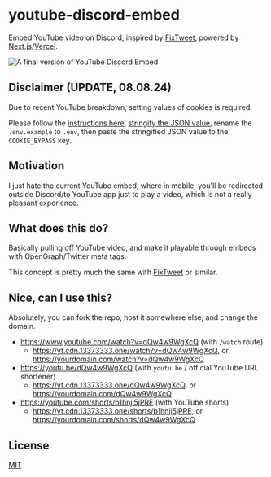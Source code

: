 # youtube-discord-embed
Embed YouTube video on Discord, inspired by [FixTweet](https://fixupx.com), powered by [Next.js](https://nextjs.org)/[Vercel](https://vercel.app).

![A final version of YouTube Discord Embed](https://repository-images.githubusercontent.com/704985019/9cc921f6-9f13-4c2b-98b1-001ff738f405)

## Disclaimer (UPDATE, 08.08.24)
Due to recent YouTube breakdown, setting values of cookies is required.

Please follow the [instructions here](https://github.com/distubejs/ytdl-core?tab=readme-ov-file#how-to-get-cookies), [stringify the JSON value](https://developer.mozilla.org/en-US/docs/Web/JavaScript/Reference/Global_Objects/JSON/stringify), rename the `.env.example` to `.env`, then paste the stringified JSON value to the `COOKIE_BYPASS` key.

## Motivation
I just hate the current YouTube embed, where in mobile, you'll be redirected outside Discord/to YouTube app just to play a video, which is not a really pleasant experience.

## What does this do?
Basically pulling off YouTube video, and make it playable through embeds with OpenGraph/Twitter meta tags.

This concept is pretty much the same with [FixTweet](https://fixupx.com) or similar.

## Nice, can I use this?
Absolutely, you can fork the repo, host it somewhere else, and change the domain.

- https://www.youtube.com/watch?v=dQw4w9WgXcQ (with `/watch` route)
  - https://yt.cdn.13373333.one/watch?v=dQw4w9WgXcQ, or https://yourdomain.com/watch?v=dQw4w9WgXcQ
- https://youtu.be/dQw4w9WgXcQ (with `youtu.be` / official YouTube URL shortener)
  - https://yt.cdn.13373333.one/dQw4w9WgXcQ, or https://yourdomain.com/dQw4w9WgXcQ
- https://youtube.com/shorts/b1hnji5jPRE (with YouTube shorts)
  - https://yt.cdn.13373333.one/shorts/b1hnji5jPRE, or https://yourdomain.com/shorts/dQw4w9WgXcQ
## License
[MIT](LICENSE)
